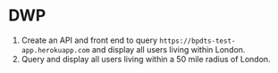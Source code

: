 # DWP 

1. Create an API and front end to query `https://bpdts-test-app.herokuapp.com` and display all users living within London.
2. Query and display all users living within a 50 mile radius of London.


